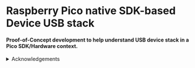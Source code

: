 # Raspberry Pico native SDK-based Device USB stack

#### Proof-of-Concept development to help understand USB device stack in a Pico SDK/Hardware context.




<details><summary>Acknowledgements</summary>  
<p>

* [Microsoft USB Device Enumeration](https://techcommunity.microsoft.com/t5/microsoft-usb-blog/how-does-usb-stack-enumerate-a-device/ba-p/270685)
* [Microsoft USB Control Transfer](https://learn.microsoft.com/en-us/windows-hardware/drivers/usbcon/usb-control-transfer)

   
</p>
</details>
